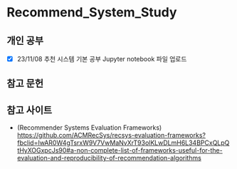 # Recommend_System_Study

## 개인 공부
- [X] 23/11/08 추천 시스템 기본 공부 Jupyter notebook 파일 업로드


## 참고 문헌


## 참고 사이트

- (Recommender Systems Evaluation Frameworks) https://github.com/ACMRecSys/recsys-evaluation-frameworks?fbclid=IwAR0W4gTsrxW9V7VwMaNvXrT93olKLwDLmH6L34BPCxQLpQtHyXOGxpcJs90#a-non-complete-list-of-frameworks-useful-for-the-evaluation-and-reproducibility-of-recommendation-algorithms 
